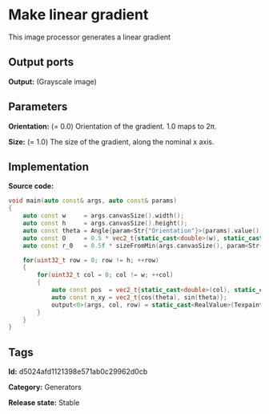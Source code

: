 # Make linear gradient

This image processor generates a linear gradient

## Output ports

__Output:__ (Grayscale image)

## Parameters

__Orientation:__ (= 0.0) Orientation of the gradient. 1.0 maps to 2π.

__Size:__ (= 1.0) The size of the gradient, along the nominal x axis.

## Implementation

__Source code:__

```c++
void main(auto const& args, auto const& params)
{
	auto const w     = args.canvasSize().width();
	auto const h     = args.canvasSize().height();
	auto const theta = Angle{param<Str{"Orientation"}>(params).value(), Angle::Turns{}};
	auto const O     = 0.5 * vec2_t{static_cast<double>(w), static_cast<double>(h)};
	auto const r_0   = 0.5f * sizeFromMin(args.canvasSize(), param<Str{"Size"}>(params));

	for(uint32_t row = 0; row != h; ++row)
	{
		for(uint32_t col = 0; col != w; ++col)
		{
			auto const pos  = vec2_t{static_cast<double>(col), static_cast<double>(row)} - O;
			auto const n_xy = vec2_t{cos(theta), sin(theta)};
			output<0>(args, col, row) = static_cast<RealValue>(Texpainter::dot(pos, n_xy)) / r_0;
		}
	}
}
```

## Tags

__Id:__ d5024afd1121398e571ab0c29962d0cb

__Category:__ Generators

__Release state:__ Stable